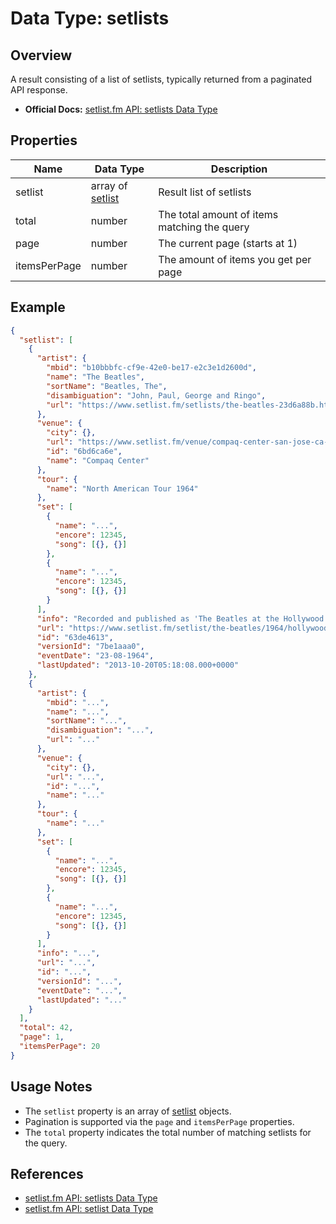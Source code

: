 # Data Type: setlists

## Overview

A result consisting of a list of setlists, typically returned from a paginated API response.

- **Official Docs:** [setlist.fm API: setlists Data Type](https://api.setlist.fm/docs/1.0/json_Setlists.html)

## Properties

| Name         | Data Type                                 | Description                                  |
|--------------|-------------------------------------------|----------------------------------------------|
| setlist      | array of [setlist](json_Setlist.html)     | Result list of setlists                      |
| total        | number                                    | The total amount of items matching the query |
| page         | number                                    | The current page (starts at 1)               |
| itemsPerPage | number                                    | The amount of items you get per page         |

## Example

```json
{
  "setlist": [
    {
      "artist": {
        "mbid": "b10bbbfc-cf9e-42e0-be17-e2c3e1d2600d",
        "name": "The Beatles",
        "sortName": "Beatles, The",
        "disambiguation": "John, Paul, George and Ringo",
        "url": "https://www.setlist.fm/setlists/the-beatles-23d6a88b.html"
      },
      "venue": {
        "city": {},
        "url": "https://www.setlist.fm/venue/compaq-center-san-jose-ca-usa-6bd6ca6e.html",
        "id": "6bd6ca6e",
        "name": "Compaq Center"
      },
      "tour": {
        "name": "North American Tour 1964"
      },
      "set": [
        {
          "name": "...",
          "encore": 12345,
          "song": [{}, {}]
        },
        {
          "name": "...",
          "encore": 12345,
          "song": [{}, {}]
        }
      ],
      "info": "Recorded and published as 'The Beatles at the Hollywood Bowl'",
      "url": "https://www.setlist.fm/setlist/the-beatles/1964/hollywood-bowl-hollywood-ca-63de4613.html",
      "id": "63de4613",
      "versionId": "7be1aaa0",
      "eventDate": "23-08-1964",
      "lastUpdated": "2013-10-20T05:18:08.000+0000"
    },
    {
      "artist": {
        "mbid": "...",
        "name": "...",
        "sortName": "...",
        "disambiguation": "...",
        "url": "..."
      },
      "venue": {
        "city": {},
        "url": "...",
        "id": "...",
        "name": "..."
      },
      "tour": {
        "name": "..."
      },
      "set": [
        {
          "name": "...",
          "encore": 12345,
          "song": [{}, {}]
        },
        {
          "name": "...",
          "encore": 12345,
          "song": [{}, {}]
        }
      ],
      "info": "...",
      "url": "...",
      "id": "...",
      "versionId": "...",
      "eventDate": "...",
      "lastUpdated": "..."
    }
  ],
  "total": 42,
  "page": 1,
  "itemsPerPage": 20
}
```

## Usage Notes

- The `setlist` property is an array of [setlist](https://api.setlist.fm/docs/1.0/json_Setlist.html) objects.
- Pagination is supported via the `page` and `itemsPerPage` properties.
- The `total` property indicates the total number of matching setlists for the query.

## References
- [setlist.fm API: setlists Data Type](https://api.setlist.fm/docs/1.0/json_Setlists.html)
- [setlist.fm API: setlist Data Type](https://api.setlist.fm/docs/1.0/json_Setlist.html) 